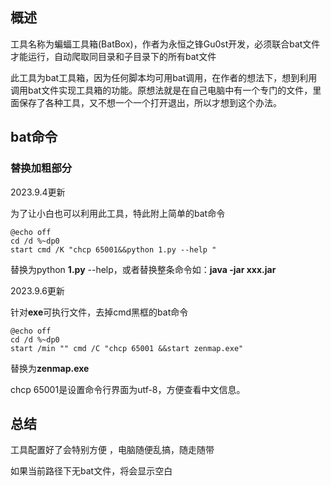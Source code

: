 ## 概述

工具名称为蝙蝠工具箱(BatBox)，作者为永恒之锋Gu0st开发，必须联合bat文件才能运行，自动爬取同目录和子目录下的所有bat文件

此工具为bat工具箱，因为任何脚本均可用bat调用，在作者的想法下，想到利用调用bat文件实现工具箱的功能。原想法就是在自己电脑中有一个专门的文件，里面保存了各种工具，又不想一个一个打开退出，所以才想到这个办法。

## bat命令

### 替换加粗部分

2023.9.4更新

为了让小白也可以利用此工具，特此附上简单的bat命令

```
@echo off
cd /d %~dp0
start cmd /K "chcp 65001&&python 1.py --help "
```

替换为python **1.py** --help，或者替换整条命令如：**java -jar xxx.jar**

2023.9.6更新

针对**exe**可执行文件，去掉cmd黑框的bat命令

```
@echo off
cd /d %~dp0
start /min "" cmd /C "chcp 65001 &&start zenmap.exe"
```

替换为**zenmap.exe**

chcp 65001是设置命令行界面为utf-8，方便查看中文信息。

## 总结

工具配置好了会特别方便 ，电脑随便乱搞，随走随带

如果当前路径下无bat文件，将会显示空白
